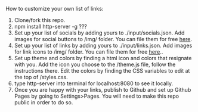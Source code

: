 
How to customize your own list of links:
1. Clone/fork this repo.
2. npm install http-server -g ???
3. Set up your list of socials by adding yours to ./input/socials.json. Add images for social buttons to /img/ folder. You can file them for free [here](https://www.iconsdb.com/).
4. Set up your list of links by adding yours to ./input/links.json. Add images for link icons to /img/ folder. You can file them for free [here](https://www.iconsdb.com/)..
5. Set up theme and colors by finding a html icon and colors that resignate with you. Add the icon you choose to the /theme.js file, follow the instructions there. Edit the colors by finding the CSS variables to edit at the top of /styles.css.
6. type http-server into terminal for localhost:8080 to see it locally.
7. Once you are happy with your links, publish to Github and set up Github Pages by going to Settings>Pages. You will need to make this repo public in order to do so.